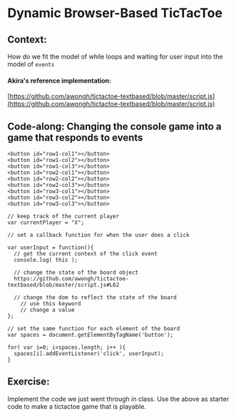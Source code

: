 # Dynamic Browser-Based TicTacToe

## Context:
How do we fit the model of while loops and waiting for user input into the model of `events`

#### Akira's reference implementation:
[https://github.com/awongh/tictactoe-textbased/blob/master/script.js](https://github.com/awongh/tictactoe-textbased/blob/master/script.js)

## Code-along: Changing the console game into a game that responds to events

```
<button id="row1-col1"></button>
<button id="row1-col2"></button>
<button id="row1-col3"></button>
<button id="row2-col1"></button>
<button id="row2-col2"></button>
<button id="row2-col3"></button>
<button id="row3-col1"></button>
<button id="row3-col2"></button>
<button id="row3-col3"></button>
```

```
// keep track of the current player
var currentPlayer = "X";

// set a callback function for when the user does a click

var userInput = function(){
  // get the current context of the click event
  console.log( this );

  // change the state of the board object
  https://github.com/awongh/tictactoe-textbased/blob/master/script.js#L62

  // change the dom to reflect the state of the board
    // use this keyword
    // change a value
};

// set the same function for each element of the board
var spaces = document.getElementByTagName('button');

for( var i=0; i<spaces.length; i++ ){
  spaces[i].addEventListener('click', userInput);
}
```

## Exercise:
Implement the code we just went through in class.
Use the above as starter code to make a tictactoe game that is playable.
